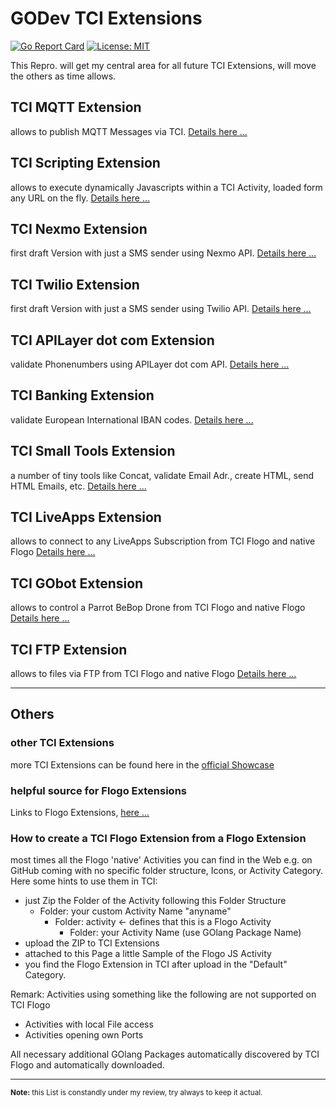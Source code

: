 # GODev TCI Extensions
[![Go Report Card](https://goreportcard.com/badge/github.com/JGrotex/tci-extensions)](https://goreportcard.com/report/github.com/JGrotex/tci-extensions) [![License: MIT](https://img.shields.io/badge/License-MIT-yellow.svg)](https://opensource.org/licenses/MIT)

This Repro. will get my central area for all future TCI Extensions, will move the others as time allows.

## TCI MQTT Extension
allows to publish MQTT Messages via TCI.
[Details here ...](extensions/MQTT/readme.md)

## TCI Scripting Extension
allows to execute dynamically Javascripts within a TCI Activity, loaded form any URL on the fly.
[Details here ...](extensions/Scripting/readme.md)

## TCI Nexmo Extension
first draft Version with just a SMS sender using Nexmo API.
[Details here ...](extensions/Nexmo/readme.md)

## TCI Twilio Extension
first draft Version with just a SMS sender using Twilio API.
[Details here ...](https://github.com/JGrotex/tci-wi-twilio-extension)

## TCI APILayer dot com Extension
validate Phonenumbers using APILayer dot com API.
[Details here ...](https://github.com/JGrotex/tci-wi-apilayer-extension)

## TCI Banking Extension
validate European International IBAN codes.
[Details here ...](https://github.com/JGrotex/tci-wi-banking-extension)

## TCI Small Tools Extension
a number of tiny tools like Concat, validate Email Adr., create HTML, send HTML Emails, etc.
[Details here ...](https://github.com/JGrotex/tci-wi-smalltools-extension)

## TCI LiveApps Extension
allows to connect to any LiveApps Subscription from TCI Flogo and native Flogo
[Details here ...](extensions/custLiveApps/readme.md)

## TCI GObot Extension
allows to control a Parrot BeBop Drone from TCI Flogo and native Flogo
[Details here ...](extensions/GObot/README.md)

## TCI FTP Extension
allows to files via FTP from TCI Flogo and native Flogo
[Details here ...](extensions/FTP/README.md)

<hr>

## Others

### other TCI Extensions
more TCI Extensions can be found here in the [official Showcase](https://tibcosoftware.github.io/tci-awesome/)

### helpful source for Flogo Extensions
Links to Flogo Extensions, [here ...](flogokowhow.md)

### How to create a TCI Flogo Extension from a Flogo Extension
most times all the Flogo 'native' Activities you can find in the Web e.g. on GitHub coming with no specific folder structure, Icons, or Activity Category. Here some hints to use them in TCI:
- just Zip the Folder of the Activity following this Folder Structure
  - Folder: your custom Activity Name "anyname"
    - Folder: activity <- defines that this is a Flogo Activity
      - Folder: your Activity Name (use GOlang Package Name)
- upload the ZIP to TCI Extensions
- attached to this Page a little Sample of the Flogo JS Activity
- you find the Flogo Extension in TCI after upload in the "Default" Category.

Remark: Activities using something like the following are not supported on TCI Flogo
- Activities with local File access
- Activities opening own Ports

All necessary additional GOlang Packages automatically discovered by TCI Flogo and automatically downloaded.

<hr>
<sub><b>Note:</b> this List is constandly under my review, try always to keep it actual.</sub>
